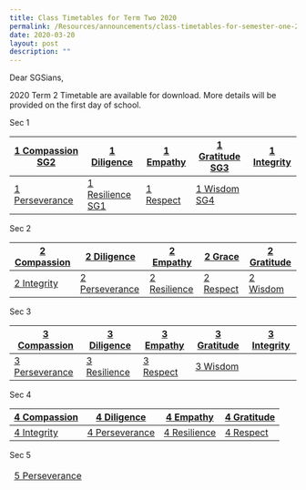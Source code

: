 ```yaml
---
title: Class Timetables for Term Two 2020
permalink: /Resources/announcements/class-timetables-for-semester-one-2020/
date: 2020-03-20
layout: post
description: ""
---
```

Dear SGSians,

2020 Term 2 Timetable are available for download. More details will be provided on the first day of school.

Sec 1

<table>
<thead>
  <tr>
    <th><a href="/files/Announcement/Timetable%20Term2%202020/Sec1/1-Compassion-SG2.pdf" target = "_blank">1 Compassion SG2</a></th>
    <th><a href="/files/Announcement/Timetable%20Term2%202020/Sec1/1-Diligence.pdf" target = "_blank">1 Diligence</a></th>
    <th><a href="/files/Announcement/Timetable%20Term2%202020/Sec1/1-Empathy.pdf" target = "_blank">1 Empathy</a></th>
    <th><a href="/files/Announcement/Timetable%20Term2%202020/Sec1/1-Gratitude-SG3.pdf" target = "_blank">1 Gratitude SG3</a></th>
    <th><a href="/files/Announcement/Timetable%20Term2%202020/Sec1/1-Integrity.pdf" target = "_blank">1 Integrity</a></th>
  </tr>
</thead>
<tbody>
  <tr>
    <td><a href="/files/Announcement/Timetable%20Term2%202020/Sec1/1-Perseverance.pdf" target = "_blank">1 Perseverance</a></td>
    <td><a href="/files/Announcement/Timetable%20Term2%202020/Sec1/1-Resilience-SG1.pdf" target = "_blank">1 Resilience SG1</a></td>
    <td><a href="/files/Announcement/Timetable%20Term2%202020/Sec1/1-Respect.pdf" target = "_blank">1 Respect</a></td>
    <td><a href="/files/Announcement/Timetable%20Term2%202020/Sec1/1-Wisdom-SG4.pdf" target = "_blank">1 Wisdom SG4</a></td>
    <td></td>
  </tr>
</tbody>
</table>

Sec 2

<table>
<thead>
  <tr>
    <th><a href="/files/Announcement/Timetable%20Term2%202020/Sec2/2-Compassion.pdf" target = "_blank">2 Compassion</a></th>
    <th><a href="/files/Announcement/Timetable%20Term2%202020/Sec2/2-Diligence.pdf" target = "_blank">2 Diligence</a></th>
    <th><a href="/files/Announcement/Timetable%20Term2%202020/Sec2/2-Empathy.pdf" target = "_blank">2 Empathy</a></th>
    <th><a href="/files/Announcement/Timetable%20Term2%202020/Sec2/2-Grace.pdf" target = "_blank">2 Grace</a></th>
    <th><a href="/files/Announcement/Timetable%20Term2%202020/Sec2/2-Gratitude.pdf" target = "_blank">2 Gratitude</a></th>
  </tr>
</thead>
<tbody>
  <tr>
    <td><a href="/files/Announcement/Timetable%20Term2%202020/Sec2/2-Integrity.pdf" target = "_blank">2 Integrity</a></td>
    <td><a href="/files/Announcement/Timetable%20Term2%202020/Sec2/2-Perseverance.pdf" target = "_blank">2 Perseverance</a></td>
    <td><a href="/files/Announcement/Timetable%20Term2%202020/Sec2/2-Resilience.pdf" target = "_blank">2 Resilience</a></td>
    <td><a href="/files/Announcement/Timetable%20Term2%202020/Sec2/2-Respect.pdf" target = "_blank">2 Respect</a></td>
    <td><a href="/files/Announcement/Timetable%20Term2%202020/Sec2/2-Wisdom.pdf" target = "_blank">2 Wisdom</a></td>
  </tr>
</tbody>
</table>

Sec 3

<table>
<thead>
  <tr>
    <th><a href="/files/Announcement/Timetable%20Term2%202020/Sec3/3-Compassion.pdf" target = "_blank">3 Compassion</a></th>
    <th><a href="/files/Announcement/Timetable%20Term2%202020/Sec3/3-Diligence.pdf" target = "_blank">3 Diligence</a></th>
    <th><a href="/files/Announcement/Timetable%20Term2%202020/Sec3/3-Empathy.pdf" target = "_blank">3 Empathy</a></th>
    <th><a href="/files/Announcement/Timetable%20Term2%202020/Sec3/3-Gratitude.pdf" target = "_blank">3 Gratitude</a></th>
    <th><a href="/files/Announcement/Timetable%20Term2%202020/Sec3/3-Integrity.pdf" target = "_blank">3 Integrity</a></th>
  </tr>
</thead>
<tbody>
  <tr>
    <td><a href="/files/Announcement/Timetable%20Term2%202020/Sec3/3-Perseverance.pdf" target = "_blank">3 Perseverance</a></td>
    <td><a href="/files/Announcement/Timetable%20Term2%202020/Sec3/3-Resilience.pdf" target = "_blank" >3 Resilience</a></td>
    <td><a href="/files/Announcement/Timetable%20Term2%202020/Sec3/3-Respect.pdf" target = "_blank">3 Respect</a></td>
    <td><a href="/files/Announcement/Timetable%20Term2%202020/Sec3/3-Wisdom.pdf" target = "_blank">3 Wisdom</a></td>
    <td></td>
  </tr>
</tbody>
</table>

Sec 4

<table>
<thead>
  <tr>
    <th><a href="/files/Announcement/Timetable%20Term2%202020/Sec4/4-Compassion.pdf" target = "_blank">4 Compassion</a></th>
    <th><a href="/files/Announcement/Timetable%20Term2%202020/Sec4/4-Diligence.pdf" target = "_blank">4 Diligence</a></th>
    <th><a href="/files/Announcement/Timetable%20Term2%202020/Sec4/4-Empathy.pdf" target = "_blank">4 Empathy</a></th>
    <th><a href="/files/Announcement/Timetable%20Term2%202020/Sec4/4-Gratitude.pdf" target = "_blank">4 Gratitude</a></th>
  </tr>
</thead>
<tbody>
  <tr>
    <td><a href="/files/Announcement/Timetable%20Term2%202020/Sec4/4-Integrity.pdf" target = "_blank">4 Integrity</a></td>
    <td><a href="/files/Announcement/Timetable%20Term2%202020/Sec4/4-Perseverance.pdf" target = "_blank">4 Perseverance</a></td>
    <td><a href="/files/Announcement/Timetable%20Term2%202020/Sec4/4-Resilience.pdf" target = "_blank">4 Resilience</a></td>
    <td><a href="/files/Announcement/Timetable%20Term2%202020/Sec4/4-Respect.pdf" target = "_blank">4 Respect</a></td>
  </tr>
</tbody>
</table>

Sec 5

<table>
<thead>
  <tr>
    <td><a href="/files/Announcement/Timetable%20Term2%202020/Sec5/5-Perseverance.pdf" target = "_blank">5 Perseverance</a></td>
  </tr>
</thead>
</table>